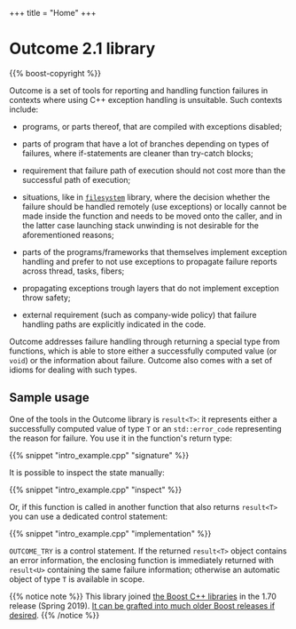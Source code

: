 +++
title = "Home"
+++

# Outcome 2.1 library

{{% boost-copyright %}}

Outcome is a set of tools for reporting and handling function failures in contexts where using C++ exception handling is unsuitable. Such contexts include:

  - programs, or parts thereof, that are compiled with exceptions disabled;

  - parts of program that have a lot of branches depending on types of failures,
    where if-statements are cleaner than try-catch blocks;

  - requirement that failure path of execution should not cost more than the successful path of execution;

  - situations, like in [`filesystem`](http://www.boost.org/doc/libs/release/libs/filesystem/doc/index.htm) library, where the decision whether the failure should be handled remotely
    (use exceptions) or locally cannot be made inside the function and needs to be moved onto the caller,
    and in the latter case launching stack unwinding is not desirable for the aforementioned reasons;

  - parts of the programs/frameworks that themselves implement exception handling and prefer
    to not use exceptions to propagate failure reports across thread, tasks, fibers;

  - propagating exceptions trough layers that do not implement exception throw safety;

  - external requirement (such as company-wide policy) that failure handling paths are explicitly indicated in the code.

Outcome addresses failure handling through returning a special type from functions, which is able to store either a successfully computed value (or `void`) or the information about failure. Outcome also comes with a set of idioms for dealing with such types.


## Sample usage

One of the tools in the Outcome library is `result<T>`: it represents either a successfully computed value of type `T` or an `std::error_code` representing the reason for failure. You use it in the function's return type:

{{% snippet "intro_example.cpp" "signature" %}}

It is possible to inspect the state manually:

{{% snippet "intro_example.cpp" "inspect" %}}

Or, if this function is called in another function that also returns `result<T>` you can use a dedicated control statement:

{{% snippet "intro_example.cpp" "implementation" %}}

`OUTCOME_TRY` is a control statement. If the returned `result<T>` object contains an error information, the enclosing function is immediately returned with `result<U>` containing the same failure information; otherwise an automatic object of type `T`
is available in scope.

{{% notice note %}}
This library joined [the Boost C++ libraries](https://www.boost.org/doc/libs/develop/libs/outcome/doc/html/index.html) in the 1.70 release (Spring 2019). [It can be grafted into much older Boost releases if desired](https://github.com/boostorg/outcome).
{{% /notice %}}
